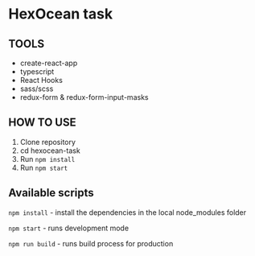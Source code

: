 # HexOcean task

## TOOLS

- create-react-app
- typescript
- React Hooks
- sass/scss
- redux-form & redux-form-input-masks

## HOW TO USE

1. Clone repository
2. cd hexocean-task
3. Run `npm install`
4. Run `npm start`

## Available scripts

`npm install` - install the dependencies in the local node_modules folder 

`npm start` - runs development mode

`npm run build` - runs build process for production
